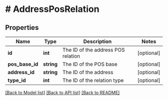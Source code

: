 # # AddressPosRelation

## Properties

Name | Type | Description | Notes
------------ | ------------- | ------------- | -------------
**id** | **int** | The ID of the address POS relation | [optional] 
**pos_base_id** | **string** | The ID of the POS base | [optional] 
**address_id** | **string** | The ID of the address | [optional] 
**type_id** | **int** | The ID of the relation type | [optional] 

[[Back to Model list]](../../README.md#documentation-for-models) [[Back to API list]](../../README.md#documentation-for-api-endpoints) [[Back to README]](../../README.md)


